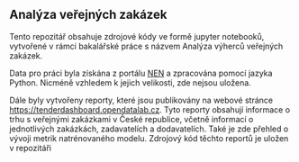 ## Analýza veřejných zakázek

Tento repozitář obsahuje zdrojové kódy ve formě jupyter notebooků, vytvořené v rámci bakalářské práce s názvem Analýza výherců veřejných zakázek.

Data pro práci byla získána z portálu [NEN](https://nen.nipez.cz/verejne-zakazky) a zpracována pomocí jazyka Python.
Nicméně vzhledem k jejich velikosti, zde nejsou uložena.


Dále byly vytvořeny reporty, které jsou publikovány na webové stránce https://tenderdashboard.opendatalab.cz.
Tyto reporty obsahují informace o trhu s veřejnými zakázkami v České republice, včetně informací o jednotlivých zakázkách, zadavatelích a dodavatelích. Také je zde přehled o vývoji metrik natrénovaného modelu. 
Zdrojový kód těchto reportů je uložen v repozitáři 

